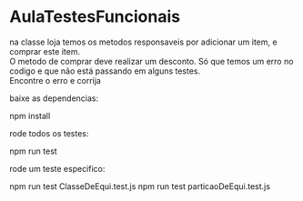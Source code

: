 # AulaTestesFuncionais
<p>
  na classe loja temos os metodos responsaveis por adicionar um item, e comprar este item.<br>
  O metodo de comprar deve realizar um desconto. Só que temos um erro no codigo e que não está passando em alguns testes.<br>
  Encontre o erro e corrija
</p>

<p>baixe as dependencias:</p>
    npm install

<p>rode todos os testes:</p>
  npm run test

<p>rode um teste especifico:</p>
  npm run test ClasseDeEqui.test.js
  npm run test particaoDeEqui.test.js
